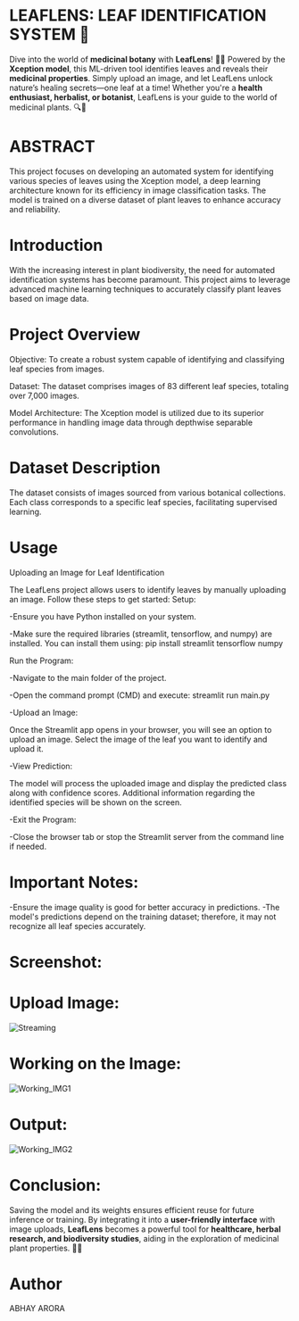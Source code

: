 # LEAFLENS: LEAF IDENTIFICATION SYSTEM 🌿
Dive into the world of **medicinal botany** with **LeafLens**! 🌿✨ Powered by the **Xception model**, this ML-driven tool identifies leaves and reveals their **medicinal properties**. Simply upload an image, and let LeafLens unlock nature’s healing secrets—one leaf at a time! Whether you're a **health enthusiast, herbalist, or botanist**, LeafLens is your guide to the world of medicinal plants. 🔍🍃

# ABSTRACT

This project focuses on developing an automated system for identifying various species of leaves using the Xception model, a deep learning architecture known for its efficiency in image classification tasks. The model is trained on a diverse dataset of plant leaves to enhance accuracy and reliability.

# Introduction
With the increasing interest in plant biodiversity, the need for automated identification systems has become paramount. This project aims to leverage advanced machine learning techniques to accurately classify plant leaves based on image data.

# Project Overview

Objective: To create a robust system capable of identifying and classifying leaf species from images.

Dataset: The dataset comprises images of 83 different leaf species, totaling over 7,000 images.

Model Architecture: The Xception model is utilized due to its superior performance in handling image data through depthwise separable convolutions.

# Dataset Description

The dataset consists of images sourced from various botanical collections.
Each class corresponds to a specific leaf species, facilitating supervised learning.

# Usage

Uploading an Image for Leaf Identification

The LeafLens project allows users to identify leaves by manually uploading an image. Follow these steps to get started:
Setup:

-Ensure you have Python installed on your system.

-Make sure the required libraries (streamlit, tensorflow, and numpy) are installed. You can install them using:
pip install streamlit tensorflow numpy

Run the Program:

-Navigate to the main folder of the project.

-Open the command prompt (CMD) and execute:
streamlit run main.py

-Upload an Image:

Once the Streamlit app opens in your browser, you will see an option to upload an image.
Select the image of the leaf you want to identify and upload it.

-View Prediction:

The model will process the uploaded image and display the predicted class along with confidence scores.
Additional information regarding the identified species will be shown on the screen.

-Exit the Program:

-Close the browser tab or stop the Streamlit server from the command line if needed.

# Important Notes:
-Ensure the image quality is good for better accuracy in predictions.
-The model's predictions depend on the training dataset; therefore, it may not recognize all leaf species accurately.

# Screenshot:

# Upload Image:

![Streaming](https://github.com/user-attachments/assets/6acb9e9e-bd9a-4254-aa7e-a72379437f15)

# Working on the Image:

![Working_IMG1](https://github.com/user-attachments/assets/ae889728-8c9f-4bba-ad02-4fde3659c2d0)

# Output:

![Working_IMG2](https://github.com/user-attachments/assets/eecabd23-1854-4c2e-a5d7-1f74dec5a25c)

# Conclusion:

Saving the model and its weights ensures efficient reuse for future inference or training. By integrating it into a **user-friendly interface** with image uploads, **LeafLens** becomes a powerful tool for **healthcare, herbal research, and biodiversity studies**, aiding in the exploration of medicinal plant properties. 🌿💡

# Author
ABHAY ARORA
